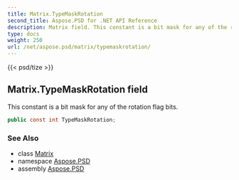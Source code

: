 ```yaml
---
title: Matrix.TypeMaskRotation
second_title: Aspose.PSD for .NET API Reference
description: Matrix field. This constant is a bit mask for any of the rotation flag bits
type: docs
weight: 250
url: /net/aspose.psd/matrix/typemaskrotation/
---
```

{{< psd/tize >}}
## Matrix.TypeMaskRotation field

This constant is a bit mask for any of the rotation flag bits.

```csharp
public const int TypeMaskRotation;
```

### See Also

* class [Matrix](../)
* namespace [Aspose.PSD](../../../aspose.psd/)
* assembly [Aspose.PSD](../../../)


